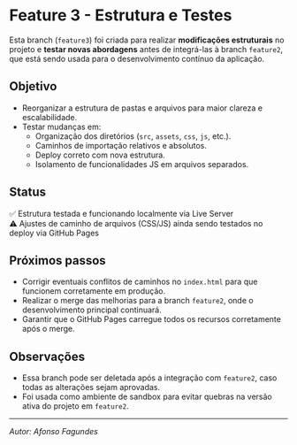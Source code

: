 # Feature 3 - Estrutura e Testes

Esta branch (`feature3`) foi criada para realizar **modificações estruturais** no projeto e **testar novas abordagens** antes de integrá-las à branch `feature2`, que está sendo usada para o desenvolvimento contínuo da aplicação.

## Objetivo

- Reorganizar a estrutura de pastas e arquivos para maior clareza e escalabilidade.
- Testar mudanças em:
  - Organização dos diretórios (`src`, `assets`, `css`, `js`, etc.).
  - Caminhos de importação relativos e absolutos.
  - Deploy correto com nova estrutura.
  - Isolamento de funcionalidades JS em arquivos separados.

## Status

✅ Estrutura testada e funcionando localmente via Live Server  
⚠️ Ajustes de caminho de arquivos (CSS/JS) ainda sendo testados no deploy via GitHub Pages

## Próximos passos

- Corrigir eventuais conflitos de caminhos no `index.html` para que funcionem corretamente em produção.
- Realizar o merge das melhorias para a branch `feature2`, onde o desenvolvimento principal continuará.
- Garantir que o GitHub Pages carregue todos os recursos corretamente após o merge.

## Observações

- Essa branch pode ser deletada após a integração com `feature2`, caso todas as alterações sejam aprovadas.
- Foi usada como ambiente de sandbox para evitar quebras na versão ativa do projeto em `feature2`.

---

_Autor: Afonso Fagundes_

